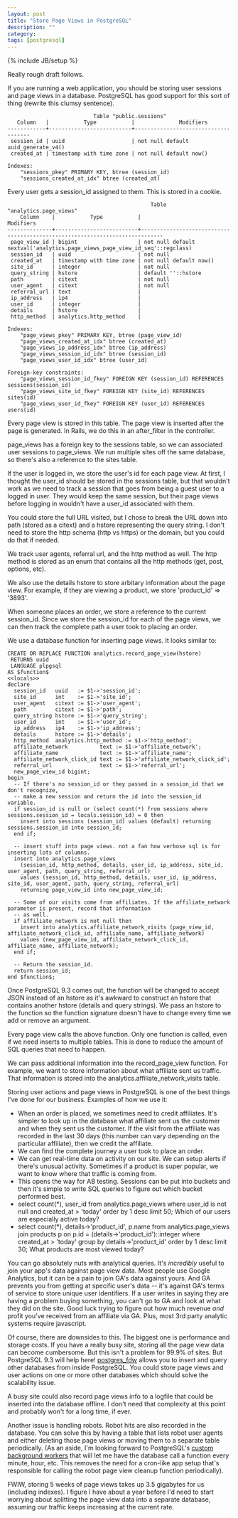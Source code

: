 ```yaml
---
layout: post
title: "Store Page Views in PostgreSQL"
description: ""
category:
tags: [postgresql]
---
```

{% include JB/setup %}

Really rough draft follows.

If you are running a web application, you should be storing user sessions and page views in a database. PostgreSQL
has good support for this sort of thing (rewrite this clumsy sentence).

                               Table "public.sessions"
       Column   |           Type           |              Modifiers
    ------------+--------------------------+-------------------------------------
     session_id | uuid                     | not null default uuid_generate_v4()
     created_at | timestamp with time zone | not null default now()

    Indexes:
        "sessions_pkey" PRIMARY KEY, btree (session_id)
        "sessions_created_at_idx" btree (created_at)

Every user gets a session_id assigned to them. This is stored in a cookie. 

                                                 Table "analytics.page_views"
        Column    |           Type           |                                  Modifiers
    --------------+--------------------------+-----------------------------------------------------------------------------
     page_view_id | bigint                   | not null default nextval('analytics.page_views_page_view_id_seq'::regclass)
     session_id   | uuid                     | not null
     created_at   | timestamp with time zone | not null default now()
     site_id      | integer                  | not null
     query_string | hstore                   | default ''::hstore
     path         | citext                   | not null
     user_agent   | citext                   | not null
     referral_url | text                     |
     ip_address   | ip4                      |
     user_id      | integer                  |
     details      | hstore                   |
     http_method  | analytics.http_method    |

    Indexes:
        "page_views_pkey" PRIMARY KEY, btree (page_view_id)
        "page_views_created_at_idx" btree (created_at)
        "page_views_ip_address_idx" btree (ip_address)
        "page_views_session_id_idx" btree (session_id)
        "page_views_user_id_idx" btree (user_id)

    Foreign-key constraints:
        "page_views_session_id_fkey" FOREIGN KEY (session_id) REFERENCES sessions(session_id)
        "page_views_site_id_fkey" FOREIGN KEY (site_id) REFERENCES sites(id)
        "page_views_user_id_fkey" FOREIGN KEY (user_id) REFERENCES users(id)


Every page view is stored in this table. The page view is inserted after the page is generated.
In Rails, we do this in an after_filter in the controller. 

page_views has a foreign key to the sessions table, so we can associated user sessions to page_views.
We run multiple sites off the same database, so there's also a reference to the sites table.

If the user is logged in, we store the user's id for each page view.
At first, I thought the user_id should be stored in the sessions table, but that wouldn't work 
as we need to track a session that goes from being a guest user to a logged in user. They would keep
the same session, but their page views before logging in wouldn't have a user_id associated with them.

You could store the full URL visited, but I chose to break the URL down into path (stored as a citext)
and a hstore representing the query string. I don't need to store the http schema (http vs https) or the 
domain, but you could do that if needed.

We track user agents, referral url, and the http method as well. The http method is stored
as an enum that contains all the http methods (get, post, options, etc). 

We also use the details hstore to store arbitary information about the page view. For example, 
if they are viewing a product, we store 'product_id' => '3893'. 

When someone places an order, we store a reference to the current session_id.
Since we store the session_id for each of the page views, we can then track the complete path
a user took to placing an order.

We use a database function for inserting page views. It looks similar to:

    CREATE OR REPLACE FUNCTION analytics.record_page_view(hstore)
     RETURNS uuid
     LANGUAGE plpgsql
    AS $function$
    <<locals>>
    declare
      session_id   uuid   := $1->'session_id';
      site_id      int    := $1->'site_id';
      user_agent   citext := $1->'user_agent';
      path         citext := $1->'path';
      query_string hstore := $1->'query_string';
      user_id      int    := $1->'user_id';
      ip_address   ip4    := $1->'ip_address';
      details      hstore := $1->'details';
      http_method  analytics.http_method := $1->'http_method';
      affiliate_network          text := $1->'affiliate_network';
      affiliate_name             text := $1->'affiliate_name';
      affiliate_network_click_id text := $1->'affiliate_network_click_id';
      referral_url               text := $1->'referral_url';
      new_page_view_id bigint;
    begin
      -- If there's no session_id or they passed in a session_id that we don't recognize, 
      -- make a new session and return the id into the session_id variable.
      if session_id is null or (select count(*) from sessions where sessions.session_id = locals.session_id) = 0 then
        insert into sessions (session_id) values (default) returning sessions.session_id into session_id;
      end if;

      -- insert stuff into page views. not a fan how verbose sql is for inserting lots of columns.
      insert into analytics.page_views
        (session_id, http_method, details, user_id, ip_address, site_id, user_agent, path, query_string, referral_url)
        values (session_id, http_method, details, user_id, ip_address, site_id, user_agent, path, query_string, referral_url)
        returning page_view_id into new_page_view_id;

      -- Some of our visits come from affiliates. If the affiliate_network parameter is present, record that information
      -- as well. 
      if affiliate_network is not null then
        insert into analytics.affiliate_network_visits (page_view_id, affiliate_network_click_id, affiliate_name, affiliate_network)
        values (new_page_view_id, affiliate_network_click_id, affiliate_name, affiliate_network);
      end if;

      -- Return the session_id.
      return session_id;
    end $function$;


Once PostgreSQL 9.3 comes out, the function will be changed to accept JSON instead of an hstore as it's
awkward to construct an hstore that contains another hstore (details and query strings).
We pass an hstore to the function so the function signature doesn't have to change every time we 
add or remove an argument.

Every page view calls the above function. Only one function is called, even if we need inserts to multiple tables.
This is done to reduce the amount of SQL queries that need to happen.

We can pass additional information into the record_page_view function. For example, we want to store
information about what affiliate sent us traffic. 
That information is stored into the analytics.affiliate_network_visits table.

Storing user actions and page views in PostgreSQL is one of the best things I've done for our business.
Examples of how we use it:

* When an order is placed, we sometimes need to credit affiliates. It's simpler to look up in the database
what affiliate sent us the customer and when they sent us the customer. If the visit from the affiliate
was recorded in the last 30 days (this number can vary depending on the particular affiliate), then we 
credit the affiliate. 
* We can find the complete journey a user took to place an order.
* We can get real-time data on activity on our site. We can setup alerts if there's unusual activity.
Sometimes if a product is super popular, we want to know where that traffic is coming from.
* This opens the way for AB testing. Sessions can be put into buckets and then it's simple to 
write SQL queries to figure out which bucket performed best.
* select count(*), user_id from analytics.page_views where user_id is not null and created_at > 'today' order by 1 desc limit 50; 
Which of our users are especially active today?
* select count(*), details->'product_id', p.name from analytics.page_views join products p on p.id = (details->'product_id')::integer where created_at > 'today' group by details->'product_id' order by 1 desc limit 30;
What products are most viewed today?

You can go absolutely nuts with analytical queries. It's *incredibly* useful to join your app's data
against page view data. Most people use Google Analytics, but it can be a pain to join GA's data
against yours. And GA prevents you from getting at specific user's data -- it's against GA's terms 
of service to store unique user identifiers. If a user writes in saying they are having a problem buying
something, you can't go to GA and look at what they did on the site. Good luck trying to figure out
how much revenue *and* profit you've received from an affiliate via GA. Plus, most 3rd party analytic
systems require javascript.

Of course, there are downsides to this. The biggest one is performance and storage costs. If you have a
really busy site, storing all the page view data can become cumbersome. But this isn't a problem for 99.9%
of sites.  But PostgreSQL 9.3 will help here! [postgres_fdw](http://www.postgresql.org/docs/9.3/static/postgres-fdw.html)
allows you to insert and query other databases from inside PostgreSQL. You could store page views and user
actions on one or more other databases which should solve the scalability issue.

A busy site could also record page views info to a logfile that could be inserted into the database offline.
I don't need that complexity at this point and probably won't for a long time, if ever. 

Another issue is handling robots. Robot hits are also recorded in the database. You can solve 
this by having a table that lists robot user agents and either deleting those page views or 
moving them to a separate table periodically. 
(As an aside, I'm looking forward to PostgreSQL's 
[custom background workers](http://www.postgresql.org/docs/9.3/static/bgworker.html)
that will let me have the database call a function every minute, hour, etc. This removes the 
need for a cron-like app setup that's responsible for calling the robot page view cleanup function
periodically).

FWIW, storing 5 weeks of page views takes up 3.5 gigabytes for us (including indexes). I figure I have
about a year before I'd need to start worrying about splitting the page view data into a separate database, 
assuming our traffic keeps increasing at the current rate.
